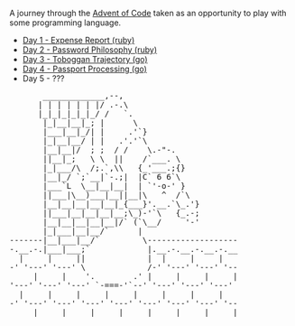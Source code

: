 
A journey through the [Advent of Code](https://adventofcode.com/2020/about) taken as an opportunity to play with some programming language.

- [Day 1 - Expense Report (ruby)](./1_expenses/README.md)
- [Day 2 - Password Philosophy (ruby)](./2_password_policy/README.md)
- [Day 3 - Toboggan Trajectory (go)](./3_toboggan_trajectory/README.md)
- [Day 4 - Passport Processing (go)](./4_passport_processing/README.md)
- Day 5 - ???

<pre>
       _____________,--,
      | | | | | | |/ .-.\ 
      |_|_|_|_|_|_/ /   `.
       |_|__|__|_; |      \
       |___|__|_/| |     .'`}
       |_|__|__/ | |   .'.'`\
       |__|__|/  ; ;  / /    \.-"-.
       ||__|_;   \ \  ||    /`___. \
       |_|___/\  /;.`,\\   {_'___.;{}
       |__|_/ `;`__|`-.;|  |C` 6 6`\
       |___`L  \__|__|__|  | `'-o-' }
       ||___|\__)___|__||__|\   ^  /`\
       |__|__|__|__|__|_{___}'.__.`\_.'}
       ||___|__|__|__|__;\_)-'`\   {_.-;
       |__|__|__|__|__|/` (`\__/     '-'
       |_|___|__|__/`      |
-------|__|___|__/`         \-------------------
-.__.-.|___|___;`            |.__.-.__.-.__.-.__
  |     |     ||             |  |     |     |
-' '---' '---' \             /-' '---' '---' '--
     |     |    '.        .' |     |     |     |
'---' '---' '---' `-===-'`--' '---' '---' '---'
  |     |     |     |     |     |     |     |
-' '---' '---' '---' '---' '---' '---' '---' '--
     |     |     |     |     |     |     |     |
</pre>